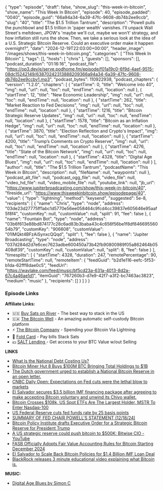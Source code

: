 {
  "type": "episode",
  "draft": false,
  "show_slug": "this-week-in-bitcoin",
  "show_name": "This Week In Bitcoin",
  "episode": 40,
  "episode_padded": "0040",
  "episode_guid": "66a94a34-6a39-47fc-9608-db74b2ee9ccb",
  "slug": "40",
  "title": "The $1.5 Trillion Tantrum",
  "description": "Powell pulls the punchbowl and $1.5 trillion in 'paper wealth' vanishes. I'll unpack Wall Street's meltdown, JPOW's 'maybe we'll cut, maybe we won’t' strategy, and how inflation still runs the show. Then, we take a serious look at the idea of a U.S. Strategic Bitcoin Reserve. Could an executive order make it happen overnight?",
  "date": "2024-12-19T22:03:00+00:00",
  "header_image": "/images/shows/this-week-in-bitcoin.png",
  "categories": [
    "This Week In Bitcoin"
  ],
  "tags": [],
  "hosts": [
    "chris"
  ],
  "guests": [],
  "sponsors": [],
  "podcast_duration": "01:16:16",
  "podcast_file": "https://op3.dev/e/serve.podhome.fm/episode/f01a19c0-6f9d-4aef-9515-08dc15242149/63870242313888209366a94a34-6a39-47fc-9608-db74b2ee9ccbv1.mp3",
  "podcast_bytes": 110922938,
  "podcast_chapters": {
    "version": "1.2.0",
    "chapters": [
      {
        "startTime": 0,
        "title": "Welcome into 40",
        "img": null,
        "url": null,
        "toc": null,
        "endTime": null,
        "location": null
      },
      {
        "startTime": 12,
        "title": "New Economic Leadership",
        "img": null,
        "url": null,
        "toc": null,
        "endTime": null,
        "location": null
      },
      {
        "startTime": 262,
        "title": "Market Reaction to Fed Decisions",
        "img": null,
        "url": null,
        "toc": null,
        "endTime": null,
        "location": null
      },
      {
        "startTime": 1216,
        "title": "Bitcoin Strategic Reserve Updates",
        "img": null,
        "url": null,
        "toc": null,
        "endTime": null,
        "location": null
      },
      {
        "startTime": 1578,
        "title": "Bitcoin as an Inflation Hedge",
        "img": null,
        "url": null,
        "toc": null,
        "endTime": null,
        "location": null
      },
      {
        "startTime": 3870,
        "title": "Election Reflection and Crypto's Impact",
        "img": null,
        "url": null,
        "toc": null,
        "endTime": null,
        "location": null
      },
      {
        "startTime": 4200,
        "title": "Trump’s Comments on Crypto Reserve",
        "img": null,
        "url": null,
        "toc": null,
        "endTime": null,
        "location": null
      },
      {
        "startTime": 4276,
        "title": "State of the Bitcoin Network",
        "img": null,
        "url": null,
        "toc": null,
        "endTime": null,
        "location": null
      },
      {
        "startTime": 4328,
        "title": "Digital Age Blues",
        "img": null,
        "url": null,
        "toc": null,
        "endTime": null,
        "location": null
      }
    ],
    "author": null,
    "title": "The $1.5 Trillion Tantrum",
    "podcastName": "This Week in Bitcoin",
    "description": null,
    "fileName": null,
    "waypoints": null
  },
  "podcast_alt_file": null,
  "podcast_ogg_file": null,
  "video_file": null,
  "video_hd_file": null,
  "video_mobile_file": null,
  "youtube_link": null,
  "jb_url": "https://www.jupiterbroadcasting.com/show/this-week-in-bitcoin/40",
  "fireside_url": "https://www.thisweekinbitcoin.show/episodepage/40",
  "value": {
    "type": "lightning",
    "method": "keysend",
    "suggested": 5e-8,
    "recipients": [
      {
        "name": "Chris",
        "type": "node",
        "address": "03de23d27775ff1abc1d5770e56ee058464c9fcd4cc39837e605646e95aaf5f8f4",
        "customKey": null,
        "customValue": null,
        "split": 91,
        "fee": false
      },
      {
        "name": "Fountain Bot",
        "type": "node",
        "address": "03b6f613e88bd874177c28c6ad83b3baba43c4c656f56be1f8df84669556054b79",
        "customKey": "906608",
        "customValue": "01IMQkt4BFzAiSynxcQQqd",
        "split": 1,
        "fee": false
      },
      {
        "name": "Jupiter Broadcasting",
        "type": "node",
        "address": "037d284d2d7e6cec7623adbe600450a73b42fb90800989f05a862464b05408df39",
        "customKey": null,
        "customValue": null,
        "split": 8,
        "fee": false
      }
    ],
    "timesplits": [
      {
        "startTime": 4328,
        "duration": 247,
        "remotePercentage": 90,
        "remoteStartTime": null,
        "remoteItem": {
          "feedGuid": "b2d1e116-eefc-5f53-b1da-62fff8dae0c5",
          "feedUrl": "https://wavlake.com/feed/music/bf5cd23a-631a-4013-8d2a-67c4a46ae1d1",
          "itemGuid": "767260b3-d7e9-42f7-a3f2-bc7463ac3823",
          "medium": "music"
        },
        "recipients": []
      }
    ]
  }
}


### Episode Links

**Affiliate Links:**

* 🇺🇸 [Buy Sats on River](https://river.com/signup?r=3CT4V56E) \- The best way to stack in the US
* 🇨🇦 [The Bitcoin Well](https://bitcoinwell.com/referral/chrislas) \- An amazing automatic self-custody Bitcoin platform
* ⚡ [The Bitcoin Company](https://app.thebitcoincompany.com/signup?ref=JUPITER) \- Spending your Bitcoin Via Lightning
* 🏦 [Fold Card](https://use.foldapp.com/r/XNHPXTFC) \- Pay bills Stack Sats
* 💵 [SALT Lending ](https://borrower.saltlending.com/register?referralCode=GkPQdbqWG)\- Get access to your BTC Value w/out Selling

**LINKS**

* [What Is the National Debt Costing Us?](https://www.pgpf.org/article/what-is-the-national-debt-costing-us/)
* [Bitcoin Miner Hut 8 Buys $100M BTC Bringing Total Holdings to $1B](https://www.coindesk.com/business/2024/12/19/bitcoin-miner-hut-8-buys-usd100m-btc-boosting-total-total-stash-to-usd1b)
* [The Dutch government urged to establish a National Bitcoin Reserve in an open letter. ](https://x.com/cointelegraph/status/1869668999455273105?t=E9EIlRX-vHxbQ8g23lQU3A)
* [CNBC Daily Open: Expectations on Fed cuts were the lethal blow to markets](https://www.cnbc.com/2024/12/19/cnbc-daily-open-expectations-on-fed-cuts-were-the-lethal-blow-to-markets.html)
* [El Salvador secures $3.5 billion IMF financing package after agreeing to make accepting Bitcoin voluntary and unwind its Chivo wallet.](https://x.com/BitcoinMagazine/status/1869489853970493795)
* [Bitcoin Crosses $108k, US Spot ETFs Are The Largest Holder, MSTR To Enter Nasdaq-100](https://www.theya.us/research/bitcoin-crosses-108k-us-spot-etfs-are-the-largest-holder-mstr-to-enter-nasdaq-100/)
* [US Federal Reserve cuts fed funds rate by 25 basis points](https://www.theblock.co/post/331199/us-federal-reserve-cuts-fed-funds-rate-by-25-basis-points)
* [SUMMARY OF FED CHAIR POWELL'S STATEMENT (12/18/24)](https://x.com/KobeissiLetter/status/1869466949677400287)
* [Bitcoin Policy Institute drafts Executive Order for a Strategic Bitcoin Reserve for President Trump](https://x.com/bitcoinmagazine/status/1869102704783716684?t=E9EIlRX-vHxbQ8g23lQU3A)
* [A US strategic reserve could push bitcoin to $500K: Bitwise CIO - YouTube](https://www.youtube.com/watch?v=9HO2f6NJcWg)
* [FASB Officially Adopts Fair Value Accounting Rules for Bitcoin Starting December 2024](https://www.nobsbitcoin.com/fasb-bitcoin-fair-value-accounting/)
* [El Salvador to Scale Back Bitcoin Policies for $1.4 Billion IMF Loan Deal](https://www.nobsbitcoin.com/el-salvador-to-scale-back-bitcoin-policies-for-1-4-billion-imf-loan-deal/)
* [BlackRock releases 3 minute educational video explaining what Bitcoin is.](https://x.com/BitcoinMagazine/status/1869125598549061661)

**MUSIC:**

* [Digital Age Blues by Simon C](https://podcastindex.org/podcast/7137570)
